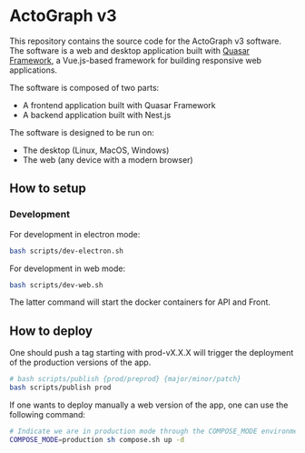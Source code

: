 # ActoGraph v3

This repository contains the source code for the ActoGraph v3 software. The software is a web and desktop application built with [Quasar Framework](https://quasar.dev/), a Vue.js-based framework for building responsive web applications.

The software is composed of two parts:
- A frontend application built with Quasar Framework
- A backend application built with Nest.js

The software is designed to be run on: 
- The desktop (Linux, MacOS, Windows)
- The web (any device with a modern browser)

## How to setup

### Development

For development in electron mode: 
```bash
bash scripts/dev-electron.sh
```

For development in web mode: 
```bash
bash scripts/dev-web.sh
```
The latter command will start the docker containers for API and Front.

## How to deploy

One should push a tag starting with prod-vX.X.X will trigger the deployment of the production versions of the app.

```bash
# bash scripts/publish {prod/preprod} {major/minor/patch}
bash scripts/publish prod
```

If one wants to deploy manually a web version of the app, one can use the following command:
```bash
# Indicate we are in production mode through the COMPOSE_MODE environment variable
COMPOSE_MODE=production sh compose.sh up -d
```

